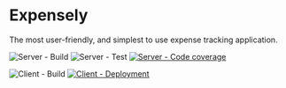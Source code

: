 # Expensely

The most user-friendly, and simplest to use expense tracking application.

![Server - Build](https://github.com/thelanmi/expensely/workflows/Server%20-%20Build/badge.svg) ![Server - Test](https://github.com/thelanmi/expensely/workflows/Server%20-%20Test/badge.svg) [![Server - Code coverage](https://codecov.io/gh/thelanmi/expensely/branch/main/graph/badge.svg?token=ZTAD7WPCHB)](https://codecov.io/gh/thelanmi/expensely)

![Client - Build](https://github.com/thelanmi/expensely/workflows/Client%20-%20Build/badge.svg) [![Client - Deployment](https://api.netlify.com/api/v1/badges/dd679110-18c1-40a3-abe9-a43b1a286fd6/deploy-status)](https://app.netlify.com/sites/expensely-app/deploys)